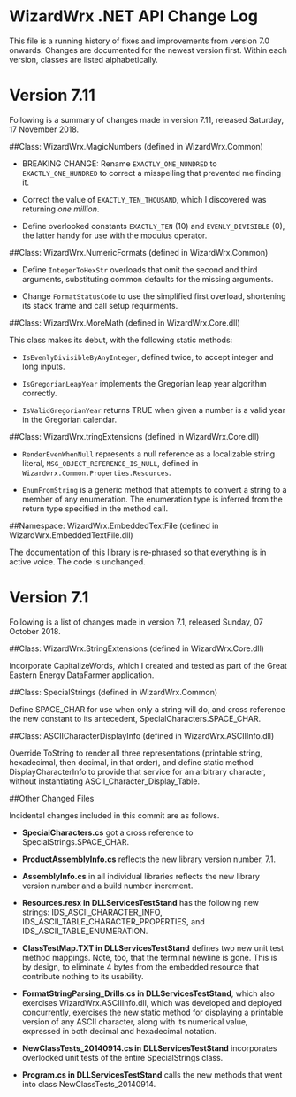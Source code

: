 # WizardWrx .NET API Change Log

This file is a running history of fixes and improvements from version 7.0
onwards. Changes are documented for the newest version first. Within each
version, classes are listed alphabetically.

# Version 7.11

Following is a summary of changes made in version 7.11, released Saturday, 17 November 2018.

##Class: WizardWrx.MagicNumbers (defined in WizardWrx.Common)

- BREAKING CHANGE: Rename `EXACTLY_ONE_NUNDRED` to `EXACTLY_ONE_HUNDRED` to correct a
misspelling that prevented me finding it.

- Correct the value of `EXACTLY_TEN_THOUSAND`, which I discovered was returning
_one million_.

- Define overlooked constants `EXACTLY_TEN` (10) and `EVENLY_DIVISIBLE` (0), the
latter handy for use with the modulus operator.

##Class: WizardWrx.NumericFormats (defined in WizardWrx.Common)

- Define `IntegerToHexStr` overloads that omit the second and third arguments,
substituting common defaults for the missing arguments.

- Change `FormatStatusCode` to use the simplified first overload, shortening its
stack frame and call setup requirments.

##Class: WizardWrx.MoreMath (defined in WizardWrx.Core.dll)

This class makes its debut, with the following static methods:

- `IsEvenlyDivisibleByAnyInteger`, defined twice, to accept integer and long
inputs.

- `IsGregorianLeapYear` implements the Gregorian leap year algorithm correctly.

- `IsValidGregorianYear` returns TRUE when given a number is a valid year in the
Gregorian calendar.

##Class: WizardWrx.tringExtensions (defined in WizardWrx.Core.dll)

- `RenderEvenWhenNull` represents a null reference as a localizable string literal,
`MSG_OBJECT_REFERENCE_IS_NULL`, defined in `Wizardwrx.Common.Properties.Resources`.

- `EnumFromString` is a generic method that attempts to convert a string to a
member of any enumeration. The enumeration type is inferred from the return
type specified in the method call.

##Namespace: WizardWrx.EmbeddedTextFile (defined in WizardWrx.EmbeddedTextFile.dll)

The documentation of this library is re-phrased so that everything is in active
voice. The code is unchanged.

# Version 7.1

Following is a list of changes made in version 7.1, released Sunday, 07 October 2018.

##Class: WizardWrx.StringExtensions (defined in WizardWrx.Core.dll)

Incorporate CapitalizeWords, which I created and tested as part of the Great
Eastern Energy DataFarmer application.

##Class: SpecialStrings (defined in WizardWrx.Common)

Define SPACE_CHAR for use when only a string will do, and cross reference the
new constant to its antecedent, SpecialCharacters.SPACE_CHAR.

##Class: ASCIICharacterDisplayInfo (defined in WizardWrx.ASCIIInfo.dll)

Override ToString to render all three representations (printable string,
hexadecimal, then decimal, in that order), and define static method
DisplayCharacterInfo to provide that service for an arbitrary character, without
instantiating ASCII_Character_Display_Table.

##Other Changed Files

Incidental changes included in this commit are as follows.

- __SpecialCharacters.cs__ got a cross reference to SpecialStrings.SPACE_CHAR.

- __ProductAssemblyInfo.cs__ reflects the new library version number, 7.1.

- __AssemblyInfo.cs__ in all individual libraries reflects the new library
version number and a build number increment.

- __Resources.resx in DLLServicesTestStand__ has the following new strings:
IDS_ASCII_CHARACTER_INFO, IDS_ASCII_TABLE_CHARACTER_PROPERTIES, and
IDS_ASCII_TABLE_ENUMERATION.

- __ClassTestMap.TXT in DLLServicesTestStand__ defines two new unit test method
mappings. Note, too, that the terminal newline is gone. This is by design, to
eliminate 4 bytes from the embedded resource that contribute nothing to its
usability.

- __FormatStringParsing_Drills.cs in DLLServicesTestStand__, which also
exercises WizardWrx.ASCIIInfo.dll, which was developed and deployed
concurrently, exercises the new static method for displaying a printable version
of any ASCII character, along with its numerical value, expressed in both
decimal and hexadecimal notation.

- __NewClassTests_20140914.cs in DLLServicesTestStand__ incorporates overlooked
unit tests of the entire SpecialStrings class.

- __Program.cs in DLLServicesTestStand__ calls the new methods that went into
class NewClassTests_20140914.